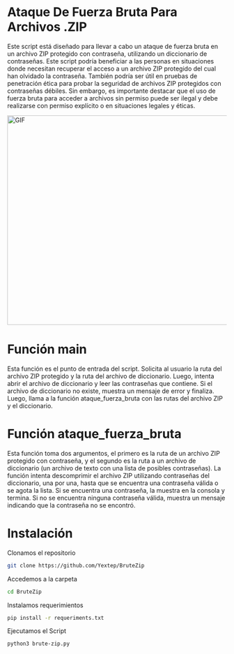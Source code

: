 # Ataque De Fuerza Bruta Para Archivos .ZIP

Este script está diseñado para llevar a cabo un ataque de fuerza bruta en un archivo ZIP protegido con contraseña, utilizando un diccionario de contraseñas. Este script podría beneficiar a las personas en situaciones donde necesitan recuperar el acceso a un archivo ZIP protegido del cual han olvidado la contraseña. También podría ser útil en pruebas de penetración ética para probar la seguridad de archivos ZIP protegidos con contraseñas débiles. Sin embargo, es importante destacar que el uso de fuerza bruta para acceder a archivos sin permiso puede ser ilegal y debe realizarse con permiso explícito o en situaciones legales y éticas.


<img align="center" height="480" width="1000" alt="GIF" src="https://github.com/Yextep/Keyex/assets/114537444/7f7b7bad-9302-4f85-af81-f83504ea9a18"/>

# Función main

Esta función es el punto de entrada del script. Solicita al usuario la ruta del archivo ZIP protegido y la ruta del archivo de diccionario. Luego, intenta abrir el archivo de diccionario y leer las contraseñas que contiene. Si el archivo de diccionario no existe, muestra un mensaje de error y finaliza. Luego, llama a la función ataque_fuerza_bruta con las rutas del archivo ZIP y el diccionario.

# Función ataque_fuerza_bruta 

Esta función toma dos argumentos, el primero es la ruta de un archivo ZIP protegido con contraseña, y el segundo es la ruta a un archivo de diccionario (un archivo de texto con una lista de posibles contraseñas). La función intenta descomprimir el archivo ZIP utilizando contraseñas del diccionario, una por una, hasta que se encuentra una contraseña válida o se agota la lista. Si se encuentra una contraseña, la muestra en la consola y termina. Si no se encuentra ninguna contraseña válida, muestra un mensaje indicando que la contraseña no se encontró.

# Instalación

Clonamos el repositorio
```bash
git clone https://github.com/Yextep/BruteZip
```
Accedemos a la carpeta
```bash
cd BruteZip
```
Instalamos requerimientos
```bash
pip install -r requeriments.txt
```
Ejecutamos el Script
```bash
python3 brute-zip.py
```
